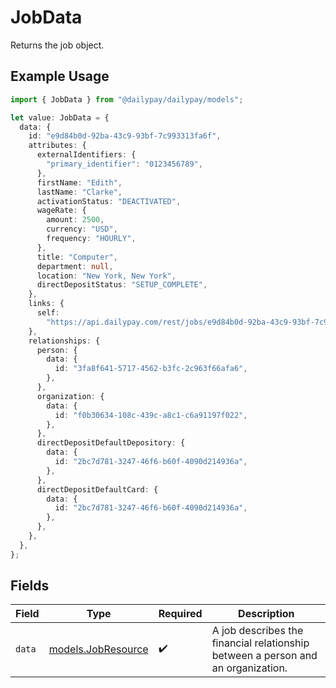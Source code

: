 # JobData

Returns the job object.

## Example Usage

```typescript
import { JobData } from "@dailypay/dailypay/models";

let value: JobData = {
  data: {
    id: "e9d84b0d-92ba-43c9-93bf-7c993313fa6f",
    attributes: {
      externalIdentifiers: {
        "primary_identifier": "0123456789",
      },
      firstName: "Edith",
      lastName: "Clarke",
      activationStatus: "DEACTIVATED",
      wageRate: {
        amount: 2500,
        currency: "USD",
        frequency: "HOURLY",
      },
      title: "Computer",
      department: null,
      location: "New York, New York",
      directDepositStatus: "SETUP_COMPLETE",
    },
    links: {
      self:
        "https://api.dailypay.com/rest/jobs/e9d84b0d-92ba-43c9-93bf-7c993313fa6f",
    },
    relationships: {
      person: {
        data: {
          id: "3fa8f641-5717-4562-b3fc-2c963f66afa6",
        },
      },
      organization: {
        data: {
          id: "f0b30634-108c-439c-a8c1-c6a91197f022",
        },
      },
      directDepositDefaultDepository: {
        data: {
          id: "2bc7d781-3247-46f6-b60f-4090d214936a",
        },
      },
      directDepositDefaultCard: {
        data: {
          id: "2bc7d781-3247-46f6-b60f-4090d214936a",
        },
      },
    },
  },
};
```

## Fields

| Field                                                                            | Type                                                                             | Required                                                                         | Description                                                                      |
| -------------------------------------------------------------------------------- | -------------------------------------------------------------------------------- | -------------------------------------------------------------------------------- | -------------------------------------------------------------------------------- |
| `data`                                                                           | [models.JobResource](../models/jobresource.md)                                   | :heavy_check_mark:                                                               | A job describes the financial relationship between a person and an organization. |